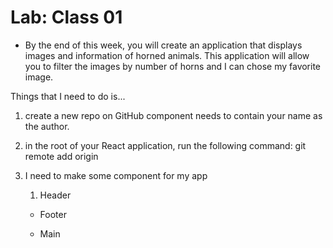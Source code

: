 # Lab: Class 01

- By the end of this week, you will create an application that displays images and information of horned animals. This application will allow you to filter the images by number of horns and I can chose my favorite image.

Things that I need to do is...

1. create a new repo on GitHub
   component needs to contain your name as the author.
2. in the root of your React application, run the following command: git remote add origin <url-to-your-gitHub-repo>

3. I need to make some component for my app

   1. Header <!-- component needs to have an <h1> with a title. -->

   - Footer <!-- component needs to contain your name as the author. -->

   - Main <!-- this need to have at least two copies of a component called HornedBeasts.-->
